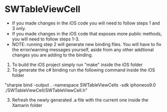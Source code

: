 # SWTableViewCell

- If you made changes in the iOS code you will need to follow steps 1 and 3 only.
- If you made changes in the iOS code that exposes more public methods, you will need to follow steps 1-3.
- NOTE: running step 2 will generate new binding files. You will have to fix the error/warning messages yourself, aside from any other addtional changes you are adding to the binding.

1. To build the iOS project simply run "make" inside the iOS folder
2. To generate the c# binding run the following command inside the iOS folder

"sharpie bind -output . -namespace SWTableViewCells -sdk iphoneos9.0 ./SWTableViewCell/SWTableViewCell.h"

3. Refresh the newly generated .a file with the current one inside the Xamarin folder  